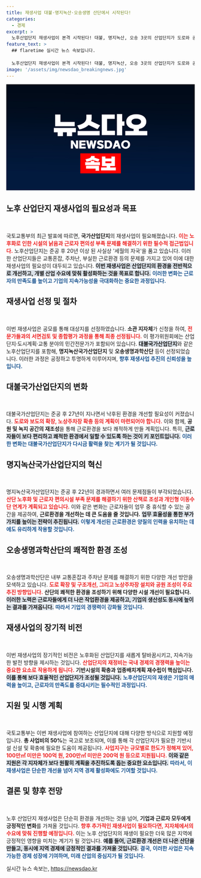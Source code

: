 ```yaml
---
title: 재생사업 대불·명지녹산·오송생명 산단에서 시작된다!
categories:
  - 경제
excerpt: >
  노후산업단지 재생사업이 본격 시작된다! 대불, 명지녹산, 오송 3곳의 산업단지가 도로와 공원 확충으로 새롭게 탈바꿈하며 근로환경을 개선하고, 일자리를 모은다. 클릭해서 변화의 현장을 확인해보세요!
feature_text: >
  ## flaretime 실시간 뉴스 속보입니다.

  노후산업단지 재생사업이 본격 시작된다! 대불, 명지녹산, 오송 3곳의 산업단지가 도로와 공원 확충으로 새롭게 탈바꿈하며 근로환경을 개선하고, 일자리를 모은다. 클릭해서 변화의 현장을 확인해보세요!
image: '/assets/img/newsdao_breakingnews.jpg'
---
```


<p><img src="/assets/img/newsdao_breakingnews.jpg" alt="flaretime 속보" /></p>

<h2 data-ke-size="size26">노후 산업단지 재생사업의 필요성과 목표</h2>

<p data-ke-size="size16">&nbsp;</p>

<p data-ke-size="size16">국토교통부의 최근 발표에 따르면, <b>국가산업단지</b>의 재생사업이 필요해졌습니다. <b><span style="color: #ee2323;">이는 노후화로 인한 시설의 낡음과 근로자 편의성 부족 문제를 해결하기 위한 필수적 접근법입니다.</span></b> 노후산업단지는 준공 후 20년 이상 된 사실상 '세월의 자국'을 품고 있습니다. 이러한 산업단지들은 교통혼잡, 주차난, 부실한 근로환경 등의 문제를 가지고 있어 이에 대한 재생사업의 필요성이 대두되고 있습니다. <b><span style="background-color: #21538527;">이번 재생사업은 산업단지의 환경을 전반적으로 개선하고, 개별 산업 수요에 맞춰 활성화하는 것을 목표로 합니다.</span></b> <b><span style="color: #1a5490;">이러한 변화는 근로자의 만족도를 높이고 기업의 지속가능성을 극대화하는 중요한 과정입니다.</span></b></p>

<h2 data-ke-size="size26">재생사업 선정 및 절차</h2>

<p data-ke-size="size16">&nbsp;</p>

<p data-ke-size="size16">이번 재생사업은 공모를 통해 대상지를 선정하였습니다. <b>소관 지자체</b>가 신청을 하여, <b><span style="color: #ee2323;">전문가들과의 서면검토 및 종합평가 과정을 통해 최종 선정됩니다.</span></b> 이 평가위원회에는 산업단지·도시계획·교통 분야의 민간전문가가 포함되어 있습니다. <b><span style="background-color: #21538527;">대불국가산업단지</span></b>와 같은 노후산업단지를 포함해, <b>명지녹산국가산업단지</b> 및 <b>오송생명과학산단</b> 등이 선정되었습니다. 이러한 과정은 공정하고 투명하게 이루어지며, <b><span style="color: #1a5490;">향후 재생사업 추진의 신뢰성을 높입니다.</span></b></p>

<h2 data-ke-size="size26">대불국가산업단지의 변화</h2>

<p data-ke-size="size16">&nbsp;</p>

<p data-ke-size="size16">대불국가산업단지는 준공 후 27년이 지나면서 낙후된 환경을 개선할 필요성이 커졌습니다. <b><span style="color: #ee2323;">도로와 보도의 확장, 노상주차장 확충 등의 계획이 마련되어야 합니다.</span></b> 이와 함께, <b>공원 및 녹지 공간의 재조성</b>을 통해 근로환경을 보다 쾌적하게 만들 계획입니다. 특히, <b><span style="background-color: #21538527;">근로자들이 보다 편리하고 쾌적한 환경에서 일할 수 있도록 하는 것이 키 포인트입니다.</span></b> <b><span style="color: #1a5490;">이러한 변화는 대불국가산업단지가 다시금 활력을 찾는 계기가 될 것입니다.</span></b></p>

<h2 data-ke-size="size26">명지녹산국가산업단지의 혁신</h2>

<p data-ke-size="size16">&nbsp;</p>

<p data-ke-size="size16">명지녹산국가산업단지는 준공 후 22년이 경과하면서 여러 문제점들이 부각되었습니다. <b><span style="color: #ee2323;">산단 노후화 및 근로자 편의시설 부족 문제를 해결하기 위한 산책로 조성과 개인형 이동수단 연계가 계획되고 있습니다.</span></b> 이와 같은 변화는 근로자들이 업무 중 휴식할 수 있는 공간을 제공하여, <b>근로환경을 개선하는 데 큰 도움을 줄 것입니다.</b> <b><span style="background-color: #21538527;">업무 효율성을 통한 부가가치를 높이는 전략이 추진됩니다.</span></b> <b><span style="color: #1a5490;">이렇게 개선된 근로환경은 양질의 인력을 유치하는 데에도 유리하게 작용할 것입니다.</span></b></p>

<h2 data-ke-size="size26">오송생명과학산단의 쾌적한 환경 조성</h2>

<p data-ke-size="size16">&nbsp;</p>

<p data-ke-size="size16">오송생명과학산단은 내부 교통혼잡과 주차난 문제를 해결하기 위한 다양한 개선 방안을 모색하고 있습니다. <b><span style="color: #ee2323;">도로 확장 및 구조개선, 그리고 노상주차장 설치와 공원 조성이 주요 추진 방향입니다.</span></b> <b>산단의 쾌적한 환경을 조성하기 위해 다양한 시설 개선이 필요합니다.</b> <b><span style="background-color: #21538527;">이러한 노력은 근로자들에게 더 나은 작업환경을 제공하고, 기업의 생산성도 동시에 높이는 결과를 가져옵니다.</span></b> <b><span style="color: #1a5490;">따라서 기업의 경쟁력이 강화될 것입니다.</span></b></p>

<h2 data-ke-size="size26">재생사업의 장기적 비전</h2>

<p data-ke-size="size16">&nbsp;</p>

<p data-ke-size="size16">이번 재생사업의 장기적인 비전은 노후화된 산업단지를 새롭게 탈바꿈시키고, 지속가능한 발전 방향을 제시하는 것입니다. <b><span style="color: #ee2323;">산업단지의 재정비는 국내 경제의 경쟁력을 높이는 중요한 요소로 작용하게 됩니다.</span></b> <b>기반시설의 확충과 업종배치계획 재수립이 핵심입니다.</b> <b><span style="background-color: #21538527;">이를 통해 보다 효율적인 산업단지가 조성될 것입니다.</span></b> <b><span style="color: #1a5490;">노후산업단지의 재생은 기업의 매력을 높이고, 근로자의 만족도를 증대시키는 필수적인 과정입니다.</span></b></p>

<h2 data-ke-size="size26">지원 및 시행 계획</h2>

<p data-ke-size="size16">&nbsp;</p>

<p data-ke-size="size16">국토교통부는 이번 재생사업에 참여하는 산업단지에 대해 다양한 방식으로 지원할 예정입니다. <b>총 사업비의 50%</b>는 국고로 보조되며, 이를 통해 각 산업단지가 필요한 기반시설 신설 및 확충에 필요한 도움이 제공됩니다. <b><span style="color: #ee2323;">사업지구는 규모별로 한도가 정해져 있어, 100만㎡ 미만은 100억 원, 200만㎡ 미만은 200억 원 등으로 지원됩니다.</span></b> <b><span style="background-color: #21538527;">이와 같은 지원은 각 지자체가 보다 원활히 계획을 추진하도록 돕는 중요한 요소입니다.</span></b> <b><span style="color: #1a5490;">따라서, 이 재생사업은 단순한 개선을 넘어 지역 경제 활성화에도 기여할 것입니다.</span></b></p>

<h2 data-ke-size="size26">결론 및 향후 전망</h2>

<p data-ke-size="size16">&nbsp;</p>

<p data-ke-size="size16">노후 산업단지 재생사업은 단순히 환경을 개선하는 것을 넘어, <b>기업과 근로자 모두에게 긍정적인 변화</b>를 가져올 것입니다. <b><span style="color: #ee2323;">향후 추가적인 재생사업이 필요하다면, 지자체에서의 수요에 맞춰 진행할 예정입니다.</span></b> 이는 노후 산업단지의 재생이 필요한 더욱 많은 지역에 긍정적인 영향을 미치는 계기가 될 것입니다. <b><span style="background-color: #21538527;">예를 들어, 근로환경 개선은 더 나은 산단을 만들고, 동시에 지역 경제에 긍정적인 결과를 가져올 것입니다.</span></b> <b><span style="color: #1a5490;">결국, 이러한 사업은 지속 가능한 경제 성장에 기여하며, 미래 산업의 중심지가 될 것입니다.</span></b></p>

<p data-ke-size="size16"></p>
실시간 뉴스 속보는, <a href="https://newsdao.kr" rel="dofollow">https://newsdao.kr</a>


